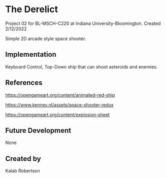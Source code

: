 # The Derelict

Project 02 for BL-MSCH-C220 at Indiana University-Bloomington. Created 2/12/2022

Simple 2D arcade style space shooter.

## Implementation
Keyboard Control, Top-Down ship that can shoot asteroids and enemies.

## References

https://opengameart.org/content/animated-red-ship

https://www.kenney.nl/assets/space-shooter-redux

https://opengameart.org/content/explosion-sheet

## Future Development
None
## Created by
Kalab Robertson
